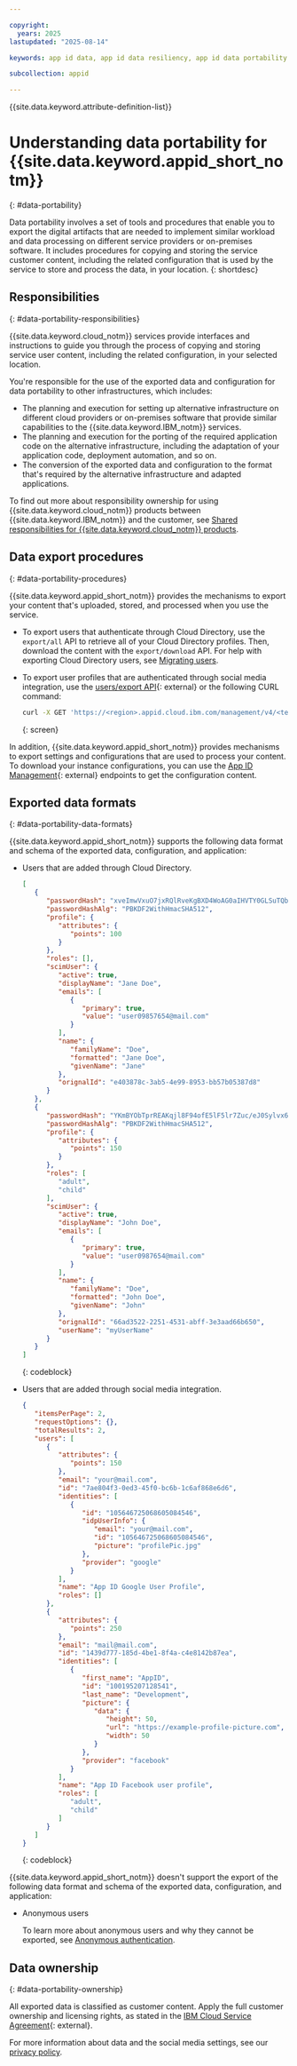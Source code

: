 ```yaml
---

copyright:
  years: 2025
lastupdated: "2025-08-14"

keywords: app id data, app id data resiliency, app id data portability

subcollection: appid

---
```


{{site.data.keyword.attribute-definition-list}}

# Understanding data portability for {{site.data.keyword.appid_short_notm}}
{: #data-portability}

Data portability involves a set of tools and procedures that enable you to export the digital artifacts that are needed to implement similar workload and data processing on different service providers or on-premises software. It includes procedures for copying and storing the service customer content, including the related configuration that is used by the service to store and process the data, in your location.
{: shortdesc}

## Responsibilities
{: #data-portability-responsibilities}

{{site.data.keyword.cloud_notm}} services provide interfaces and instructions to guide you through the process of copying and storing service user content, including the related configuration, in your selected location.

You're responsible for the use of the exported data and configuration for data portability to other infrastructures, which includes:

- The planning and execution for setting up alternative infrastructure on different cloud providers or on-premises software that provide similar capabilities to the {{site.data.keyword.IBM_notm}} services.
- The planning and execution for the porting of the required application code on the alternative infrastructure, including the adaptation of your application code, deployment automation, and so on.
- The conversion of the exported data and configuration to the format that's required by the alternative infrastructure and adapted applications.

To find out more about responsibility ownership for using {{site.data.keyword.cloud_notm}} products between {{site.data.keyword.IBM_notm}} and the customer, see [Shared responsibilities for {{site.data.keyword.cloud_notm}} products](/docs/overview?topic=overview-shared-responsibilities).


## Data export procedures
{: #data-portability-procedures}

{{site.data.keyword.appid_short_notm}} provides the mechanisms to export your content that's uploaded, stored, and processed when you use the service.

* To export users that authenticate through Cloud Directory, use the `export/all` API to retrieve all of your Cloud Directory profiles. Then, download the content with the `export/download` API. For help with exporting Cloud Directory users, see [Migrating users](/docs/appid?topic=appid-cd-users#user-migration).

* To export user profiles that are authenticated through social media integration, use the [users/export API](https://us-south.appid.cloud.ibm.com/swagger-ui/#/Management%20API%20-%20Users/mgmt.userProfilesExport){: external} or the following CURL command:

   ```sh
   curl -X GET 'https://<region>.appid.cloud.ibm.com/management/v4/<tenantID>/users/export' --header 'Content-Type: application/json'  --header 'Authorization: Bearer <IAMToken>'
   ```
   {: screen}


In addition, {{site.data.keyword.appid_short_notm}} provides mechanisms to export settings and configurations that are used to process your content. To download your instance configurations, you can use the [App ID Management](https://us-south.appid.cloud.ibm.com/swagger-ui/#/){: external} endpoints to get the configuration content. 


## Exported data formats
{: #data-portability-data-formats}


{{site.data.keyword.appid_short_notm}} supports the following data format and schema of the exported data, configuration, and application: 

* Users that are added through Cloud Directory.

   ```json
   [
      {
         "passwordHash": "xveImwVxuO7jxRQlRveKgBXD4WoAG0aIHVTY0GLSuTQbfTIsTNy753LFE9kdReAnBTIbSOeQ69UKJdnIxBZZkm9oWf8wsmwWeZwU9njZDDdhxzJWfvAv6Y/XjAqvNdWvJfV3Tag/zwQtKaET6Sc2gSbFL8L1X1wRR/msNA+NSfg=",
         "passwordHashAlg": "PBKDF2WithHmacSHA512",
         "profile": {
            "attributes": {
               "points": 100
            }
         },
         "roles": [],
         "scimUser": {
            "active": true,
            "displayName": "Jane Doe",
            "emails": [
               {
                  "primary": true,
                  "value": "user09857654@mail.com"
               }
            ],
            "name": {
               "familyName": "Doe",
               "formatted": "Jane Doe",
               "givenName": "Jane"
            },
            "orignalId": "e403878c-3ab5-4e99-8953-bb57b05387d8"
         }
      },
      {
         "passwordHash": "YKmBYObTprREAKqjl8F94ofE5lF5lr7Zuc/eJ0Sylvx6IOgI97M56n16U0aGWqBVTu2/P8xayrr6utoH/Uok5v/3Ct9jddXlxhkA1odqgQslJdXiCcBHn/49xU9iejCu6p3PL/81vBfcBGxTll2xeHzF+0qF4rxzn91H6TuNH4o=",
         "passwordHashAlg": "PBKDF2WithHmacSHA512",
         "profile": {
            "attributes": {
               "points": 150
            }
         },
         "roles": [
            "adult",
            "child"
         ],
         "scimUser": {
            "active": true,
            "displayName": "John Doe",
            "emails": [
               {
                  "primary": true,
                  "value": "user0987654@mail.com"
               }
            ],
            "name": {
               "familyName": "Doe",
               "formatted": "John Doe",
               "givenName": "John"
            },
            "orignalId": "66ad3522-2251-4531-abff-3e3aad66b650",
            "userName": "myUserName"
         }
      }
   ]
   ```
   {: codeblock}


* Users that are added through social media integration.

   ```json
   {
      "itemsPerPage": 2,
      "requestOptions": {},
      "totalResults": 2,
      "users": [
         {
            "attributes": {
               "points": 150
            },
            "email": "your@mail.com",
            "id": "7ae804f3-0ed3-45f0-bc6b-1c6af868e6d6",
            "identities": [
               {
                  "id": "105646725068605084546",
                  "idpUserInfo": {
                     "email": "your@mail.com",
                     "id": "105646725068605084546",
                     "picture": "profilePic.jpg"
                  },
                  "provider": "google"
               }
            ],
            "name": "App ID Google User Profile",
            "roles": []
         },
         {
            "attributes": {
               "points": 250
            },
            "email": "mail@mail.com",
            "id": "1439d777-185d-4be1-8f4a-c4e8142b87ea",
            "identities": [
               {
                  "first_name": "AppID",
                  "id": "100195207128541",
                  "last_name": "Development",
                  "picture": {
                     "data": {
                        "height": 50,
                        "url": "https://example-profile-picture.com",
                        "width": 50
                     }
                  },
                  "provider": "facebook"
               }
            ],
            "name": "App ID Facebook user profile",
            "roles": [
               "adult",
               "child"
            ]
         }
      ]
   }
   ```
   {: codeblock}

{{site.data.keyword.appid_short_notm}} doesn't support the export of the following data format and schema of the exported data, configuration, and application:

* Anonymous users

   To learn more about anonymous users and why they cannot be exported, see [Anonymous authentication](/docs/appid?topic=appid-anonymous).


## Data ownership
{: #data-portability-ownership}

All exported data is classified as customer content. Apply the full customer ownership and licensing rights, as stated in the [IBM Cloud Service Agreement](https://www.ibm.com/support/customer/csol/terms/?id=Z126-6304_WS){: external}.

For more information about data and the social media settings, see our [privacy policy](/docs/appid?topic=appid-privacy-policy).
